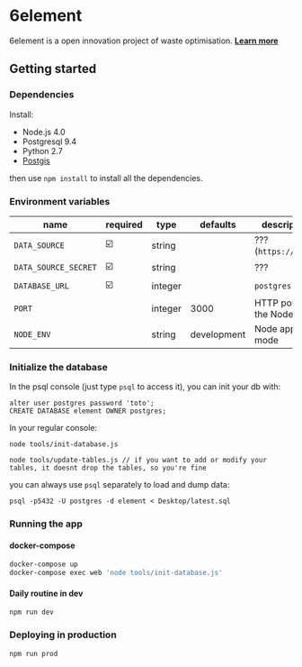 # 6element

6element is a open innovation project of waste optimisation. **[Learn more](https://medium.com/ants-blog/6element-534ffbe2a60f#.wd3yf7ez6)**

## Getting started


### Dependencies

Install:
* Node.js 4.0
* Postgresql 9.4
* Python 2.7
* [Postgis](http://postgis.net/install/)

then use `npm install` to install all the dependencies.

### Environment variables

| name                | required | type   | defaults    | description
| ---                 | ---      | ---    | ---         | ---         
| `DATA_SOURCE`       | ☑️       | string |             | ??? (`https://.../`)
| `DATA_SOURCE_SECRET`| ☑️       | string |             | ???
| `DATABASE_URL`      | ☑️       | integer|             | `postgres://...`
| `PORT`              |          | integer| 3000        | HTTP port of the Node app
| `NODE_ENV`          |          | string | development | Node app mode


### Initialize the database

In the psql console (just type `psql` to access it), you can init your db with:

```
alter user postgres password 'toto';
CREATE DATABASE element OWNER postgres;
```

In your regular console:

```
node tools/init-database.js
```

```
node tools/update-tables.js // if you want to add or modify your tables, it doesnt drop the tables, so you're fine
```

you can always use `psql` separately to load and dump data:

```
psql -p5432 -U postgres -d element < Desktop/latest.sql
```

### Running the app

#### docker-compose

```bash
docker-compose up
docker-compose exec web 'node tools/init-database.js'
```

#### Daily routine in dev

```
npm run dev
```


### Deploying in production

````
npm run prod
````
